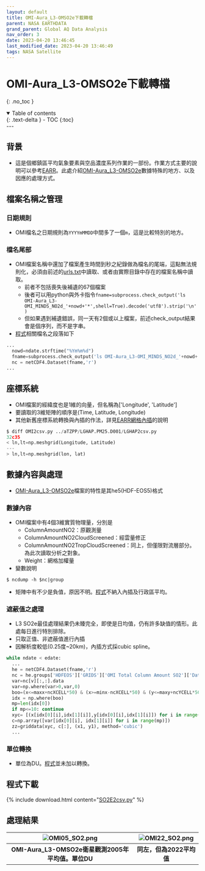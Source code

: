 ```yaml
---
layout: default
title: OMI-Aura_L3-OMSO2e下載轉檔
parent: NASA EARTHDATA
grand_parent: Global AQ Data Analysis
nav_order: 3
date: 2023-04-20 13:46:45            
last_modified_date: 2023-04-20 13:46:49
tags: NASA Satellite
---
```


# OMI-Aura_L3-OMSO2e下載轉檔
{: .no_toc }

<details open markdown="block">
  <summary>
    Table of contents
  </summary>
  {: .text-delta }
- TOC
{:toc}
</details>
---

## 背景

- 這是個鄉鎮區平均氣象要素與空品濃度系列作業的一部份。作業方式主要的說明可以參考[EARR](../../../wind_models/EARR/7.EARR.md)。此處介紹[OMI-Aura_L3-OMSO2e][OMI-Aura_L3-OMSO2e]數據特殊的地方、以及因應的處理方式。

## 檔案名稱之管理

### 日期規則

- OMI檔名之日期規則為`YYYYmMMDD`中間多了一個`m`，這是比較特別的地方。

### 檔名尾部

- OMI檔案名稱中還加了檔案產生時間到秒之紀錄做為檔名的尾端，這點無法規則化，必須由前述的[urls.txt](https://github.com/sinotec2/Focus-on-Air-Quality/blob/main/AQana/GAQuality/NASA_EarthData/urls.txt)中讀取、或者由實際目錄中存在的檔案名稱中讀取。
  - 前者不包括喪失後補遺的67個檔案
  - 後者可以用python與外卡指令`fname=subprocess.check_output('ls OMI-Aura_L3-OMI_MINDS_NO2d_'+nowd+'*',shell=True).decode('utf8').strip('\n')`
  - 但如果遇到補遺錯誤，同一天有2個或以上檔案，前述check_output結果會是個序列，而不是字串。
- [程式][SO2E2csv]相關檔名之段落如下

```python
...
  nowd=ndate.strftime("%Ym%m%d")
  fname=subprocess.check_output('ls OMI-Aura_L3-OMI_MINDS_NO2d_'+nowd+'*',shell=True).decode('utf8').strip('\n')
  nc = netCDF4.Dataset(fname,'r')
...
```

## 座標系統

- OMI檔案的經緯度也是1維的向量，但名稱為['Longitude', 'Latitude']
- 要讀取的3維矩陣的順序是(Time, Latitude, Longitude)
- 其他新舊座標系統轉換與內插的作法，詳見[EARR網格內插](../../../wind_models/EARR/7-2.EARR2csv.md#網格內插之準備)的說明

```python
$ diff OMI2csv.py ../aTZPP/LGHAP.PM25.D001/LGHAP2csv.py
32c35
< ln,lt=np.meshgrid(Longitude, Latitude)
---
> ln,lt=np.meshgrid(lon, lat)
```

## 數據內容與處理

- [OMI-Aura_L3-OMSO2e][OMI-Aura_L3-OMSO2e]檔案的特性是其he5(HDF-EOS5)格式

### 數據內容

- OMI檔案中有4個3維實質物理量，分別是
  - ColumnAmountNO2：原觀測量
  - ColumnAmountNO2CloudScreened：經雲量修正
  - ColumnAmountNO2TropCloudScreened：同上，但僅限對流層部分。為此次讀取分析之對象。
  - Weight：網格加權量
- 變數說明
  
```quote
$ ncdump -h $nc|group 

```

- 矩陣中有不少是負值，原因不明。[程式][SO2E2csv]不納入內插及行政區平均。

### 遮蔽值之處理

- L3 SO2e最佳處理結果仍未臻完全，即使是日均值，仍有許多缺值的情形。此處每日進行特別排除。
- 只取正值、非遮蔽值進行內插
- 因解析度較低(0.25度~20km)，內插方式採cubic spline。

```python
while ndate < edate:
  ...
  he = netCDF4.Dataset(fname,'r')
  nc = he.groups['HDFEOS']['GRIDS']['OMI Total Column Amount SO2']['Data Fields']
  var=nc[v][:,:].data
  var=np.where(var>0,var,0)
  boo=(x<=maxx+ncXCELL*50) & (x>=minx-ncXCELL*50) & (y<=maxy+ncYCELL*50) & (y>=miny-ncYCELL*50) & (var>0)
  idx = np.where(boo)
  mp=len(idx[0])
  if mp<=10: continue
  xyc= [(x[idx[0][i],idx[1][i]],y[idx[0][i],idx[1][i]]) for i in range(mp)]
  c=np.array([var[idx[0][i], idx[1][i]] for i in range(mp)])
  zz=griddata(xyc, c[:], (x1, y1), method='cubic')
  ...
```

### 單位轉換

- 單位為DU。[程式][SO2E2csv]並未加以轉換。

## 程式下載

{% include download.html content="[SO2E2csv.py][SO2E2csv]" %}

## 處理結果

| ![OMI05_SO2.png](../../assets/images/OMI05_SO2E.PNG) | ![OMI22_SO2.png](../../assets/images/OMI22_SO2E.PNG) |
|:-:|:-:|
| <b>OMI-Aura_L3-OMSO2e衛星觀測2005年平均值。單位DU</b>|  <b>同左，但為2022平均值</b>|

[OMI-Aura_L3-OMSO2e]: https://disc.gsfc.nasa.gov/datasets/OMSO2e_003/summary?keywords=SO2%20L3 "OMI/Aura Sulfur Dioxide (SO2) Total Column L3 1 day Best Pixel in 0.25 degree x 0.25 degree V3 (OMSO2e)"
[SO2E2csv]: https://github.com/sinotec2/Focus-on-Air-Quality/blob/main/AQana/GAQuality/NASA_EarthData/SO2E2csv.py "SO2E2csv.py"
